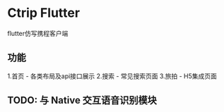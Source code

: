 # Ctrip Flutter
flutter仿写携程客户端
## 功能
1.首页 - 各类布局及api接口展示
2.搜索 - 常见搜索页面
3.旅拍 - H5集成页面
## TODO: 与 Native 交互语音识别模块
